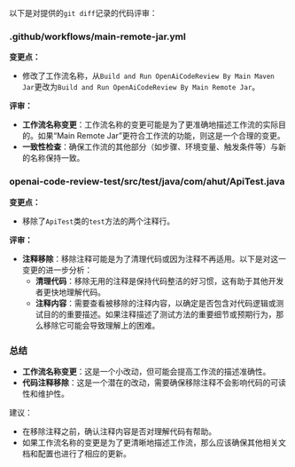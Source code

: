 以下是对提供的`git diff`记录的代码评审：

### .github/workflows/main-remote-jar.yml

**变更点：**
- 修改了工作流名称，从`Build and Run OpenAiCodeReview By Main Maven Jar`更改为`Build and Run OpenAiCodeReview By Main Remote Jar`。

**评审：**
- **工作流名称变更**：工作流名称的变更可能是为了更准确地描述工作流的实际目的。如果“Main Remote Jar”更符合工作流的功能，则这是一个合理的变更。
- **一致性检查**：确保工作流的其他部分（如步骤、环境变量、触发条件等）与新的名称保持一致。

### openai-code-review-test/src/test/java/com/ahut/ApiTest.java

**变更点：**
- 移除了`ApiTest`类的`test`方法的两个注释行。

**评审：**
- **注释移除**：移除注释可能是为了清理代码或因为注释不再适用。以下是对这一变更的进一步分析：
  - **清理代码**：移除无用的注释是保持代码整洁的好习惯，这有助于其他开发者更快地理解代码。
  - **注释内容**：需要查看被移除的注释内容，以确定是否包含对代码逻辑或测试目的的重要描述。如果注释描述了测试方法的重要细节或预期行为，那么移除它可能会导致理解上的困难。

### 总结
- **工作流名称变更**：这是一个小改动，但可能会提高工作流的描述准确性。
- **代码注释移除**：这是一个潜在的改动，需要确保移除注释不会影响代码的可读性和维护性。

建议：
- 在移除注释之前，确认注释内容是否对理解代码有帮助。
- 如果工作流名称的变更是为了更清晰地描述工作流，那么应该确保其他相关文档和配置也进行了相应的更新。
